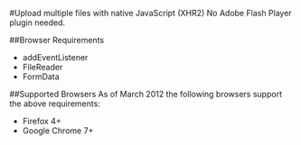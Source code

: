 #Upload multiple files with native JavaScript (XHR2)
No Adobe Flash Player plugin needed.

##Browser Requirements
* addEventListener
* FileReader
* FormData

##Supported Browsers
As of March 2012 the following browsers support the above requirements:
 
* Firefox 4+
* Google Chrome 7+